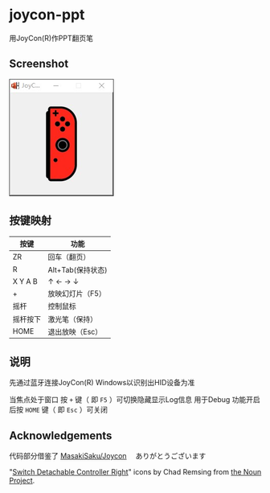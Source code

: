  # joycon-ppt
用JoyCon(R)作PPT翻页笔

## Screenshot
![Screenshot](https://raw.githubusercontent.com/hcreak/joycon-ppt/master/screenshot.jpg)

## 按键映射
| 按键   | 功能               |
| ------ |      ------       |
| ZR     | 回车（翻页）       |  
| R      | Alt+Tab(保持状态)  |  
| X Y A B  |  ↑ ← → ↓        | 
| +      | 放映幻灯片（F5）   |
| 摇杆   | 控制鼠标           |
| 摇杆按下 | 激光笔（保持）    |
| HOME   | 退出放映（Esc）    |     

## 说明
先通过蓝牙连接JoyCon(R)
Windows以识别出HID设备为准

当焦点处于窗口 按 `+` 键（ 即 `F5` ）可切换隐藏显示Log信息 用于Debug 功能开启后按 `HOME` 键（ 即 `Esc` ）可关闭


## Acknowledgements

代码部分借鉴了 [MasakiSaku/Joycon](https://github.com/MasakiSaku/Joycon) 　ありがとうございます

"[Switch Detachable Controller Right](https://thenounproject.com/remsing/uploads/?i=930121)" icons by Chad Remsing from [the Noun Project](http://thenounproject.com/).
